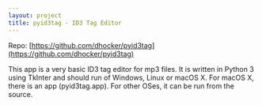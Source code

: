 ```yaml
---
layout: project
title: pyid3tag - ID3 Tag Editor
---
```


Repo: [https://github.com/dhocker/pyid3tag](https://github.com/dhocker/pyid3tag)

This app is a very basic ID3 tag editor for mp3 files. 
It is written in Python 3 using TkInter and should run of Windows, Linux or macOS X. 
For macOS X, there is an app (pyid3tag.app). 
For other OSes, it can be run from the source.
